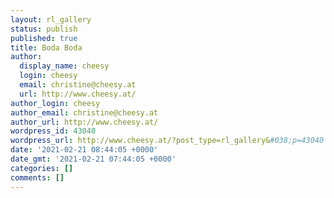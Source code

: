 ```yaml
---
layout: rl_gallery
status: publish
published: true
title: Boda Boda
author:
  display_name: cheesy
  login: cheesy
  email: christine@cheesy.at
  url: http://www.cheesy.at/
author_login: cheesy
author_email: christine@cheesy.at
author_url: http://www.cheesy.at/
wordpress_id: 43040
wordpress_url: http://www.cheesy.at/?post_type=rl_gallery&#038;p=43040
date: '2021-02-21 08:44:05 +0000'
date_gmt: '2021-02-21 07:44:05 +0000'
categories: []
comments: []
---
```


